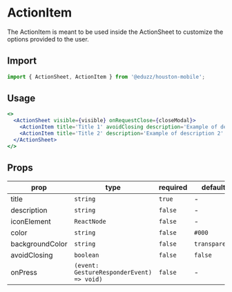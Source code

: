 # ActionItem

The ActionItem is meant to be used inside the ActionSheet to customize the options provided to the user.

## Import

```js
import { ActionSheet, ActionItem } from '@eduzz/houston-mobile';
```

## Usage

```jsx
<>
  <ActionSheet visible={visible} onRequestClose={closeModal}>
    <ActionItem title='Title 1' avoidClosing description='Example of description 1' color='#fff' />
    <ActionItem title='Title 2' description='Example of description 2' color='#fff' />
  </ActionSheet>
</>
```

## Props

| prop | type | required | default |
| ---- | ---- | -------- | ------- |
| title | `string` | `true` | - |
| description | `string` | `false` | - |
| iconElement | `ReactNode` | `false` | - |
| color | `string` | `false` | `#000` |
| backgroundColor | `string` | `false` | `transparent` |
| avoidClosing | `boolean` | `false` | `false` |
| onPress | `(event: GestureResponderEvent) => void)` | `false` | - |